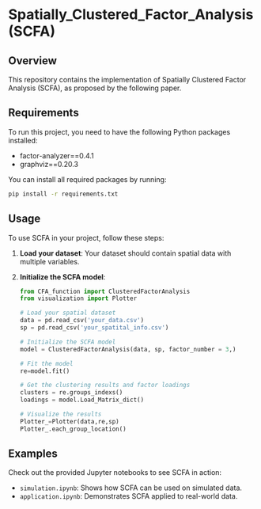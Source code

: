 # Spatially_Clustered_Factor_Analysis (SCFA)

## Overview
This repository contains the implementation of Spatially Clustered Factor Analysis (SCFA), as proposed by the following paper.


## Requirements
To run this project, you need to have the following Python packages installed:
- factor-analyzer==0.4.1
- graphviz==0.20.3

You can install all required packages by running:

```bash
pip install -r requirements.txt
```


## Usage

To use SCFA in your project, follow these steps:

1. **Load your dataset**: Your dataset should contain spatial data with multiple variables.
   
2. **Initialize the SCFA model**:

   ```python
   from CFA_function import ClusteredFactorAnalysis
   from visualization import Plotter

   # Load your spatial dataset
   data = pd.read_csv('your_data.csv')
   sp = pd.read_csv('your_spatital_info.csv')

   # Initialize the SCFA model
   model = ClusteredFactorAnalysis(data, sp, factor_number = 3,)

   # Fit the model
   re=model.fit()  

   # Get the clustering results and factor loadings
   clusters = re.groups_indexs()
   loadings = model.Load_Matrix_dict()

   # Visualize the results
   Plotter_=Plotter(data,re,sp)
   Plotter_.each_group_location()


## Examples

Check out the provided Jupyter notebooks to see SCFA in action:

- `simulation.ipynb`: Shows how SCFA can be used on simulated data.
- `application.ipynb`: Demonstrates SCFA applied to real-world data.


